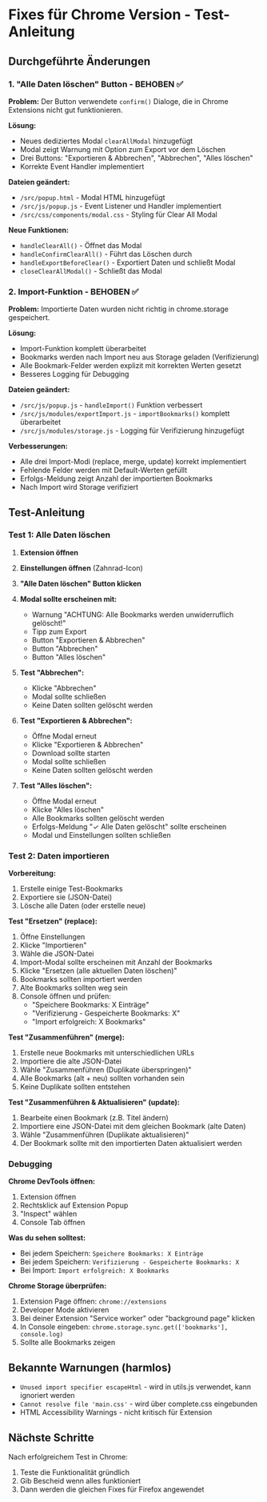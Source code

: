 # Fixes für Chrome Version - Test-Anleitung

## Durchgeführte Änderungen

### 1. "Alle Daten löschen" Button - BEHOBEN ✅

**Problem:** Der Button verwendete `confirm()` Dialoge, die in Chrome Extensions nicht gut funktionieren.

**Lösung:**
- Neues dediziertes Modal `clearAllModal` hinzugefügt
- Modal zeigt Warnung mit Option zum Export vor dem Löschen
- Drei Buttons: "Exportieren & Abbrechen", "Abbrechen", "Alles löschen"
- Korrekte Event Handler implementiert

**Dateien geändert:**
- `/src/popup.html` - Modal HTML hinzugefügt
- `/src/js/popup.js` - Event Listener und Handler implementiert
- `/src/css/components/modal.css` - Styling für Clear All Modal

**Neue Funktionen:**
- `handleClearAll()` - Öffnet das Modal
- `handleConfirmClearAll()` - Führt das Löschen durch
- `handleExportBeforeClear()` - Exportiert Daten und schließt Modal
- `closeClearAllModal()` - Schließt das Modal

### 2. Import-Funktion - BEHOBEN ✅

**Problem:** Importierte Daten wurden nicht richtig in chrome.storage gespeichert.

**Lösung:**
- Import-Funktion komplett überarbeitet
- Bookmarks werden nach Import neu aus Storage geladen (Verifizierung)
- Alle Bookmark-Felder werden explizit mit korrekten Werten gesetzt
- Besseres Logging für Debugging

**Dateien geändert:**
- `/src/js/popup.js` - `handleImport()` Funktion verbessert
- `/src/js/modules/exportImport.js` - `importBookmarks()` komplett überarbeitet
- `/src/js/modules/storage.js` - Logging für Verifizierung hinzugefügt

**Verbesserungen:**
- Alle drei Import-Modi (replace, merge, update) korrekt implementiert
- Fehlende Felder werden mit Default-Werten gefüllt
- Erfolgs-Meldung zeigt Anzahl der importierten Bookmarks
- Nach Import wird Storage verifiziert

## Test-Anleitung

### Test 1: Alle Daten löschen

1. **Extension öffnen**
2. **Einstellungen öffnen** (Zahnrad-Icon)
3. **"Alle Daten löschen" Button klicken**
4. **Modal sollte erscheinen mit:**
   - Warnung "ACHTUNG: Alle Bookmarks werden unwiderruflich gelöscht!"
   - Tipp zum Export
   - Button "Exportieren & Abbrechen"
   - Button "Abbrechen"
   - Button "Alles löschen"

5. **Test "Abbrechen":**
   - Klicke "Abbrechen"
   - Modal sollte schließen
   - Keine Daten sollten gelöscht werden

6. **Test "Exportieren & Abbrechen":**
   - Öffne Modal erneut
   - Klicke "Exportieren & Abbrechen"
   - Download sollte starten
   - Modal sollte schließen
   - Keine Daten sollten gelöscht werden

7. **Test "Alles löschen":**
   - Öffne Modal erneut
   - Klicke "Alles löschen"
   - Alle Bookmarks sollten gelöscht werden
   - Erfolgs-Meldung "✓ Alle Daten gelöscht" sollte erscheinen
   - Modal und Einstellungen sollten schließen

### Test 2: Daten importieren

**Vorbereitung:**
1. Erstelle einige Test-Bookmarks
2. Exportiere sie (JSON-Datei)
3. Lösche alle Daten (oder erstelle neue)

**Test "Ersetzen" (replace):**
1. Öffne Einstellungen
2. Klicke "Importieren"
3. Wähle die JSON-Datei
4. Import-Modal sollte erscheinen mit Anzahl der Bookmarks
5. Klicke "Ersetzen (alle aktuellen Daten löschen)"
6. Bookmarks sollten importiert werden
7. Alte Bookmarks sollten weg sein
8. Console öffnen und prüfen:
   - "Speichere Bookmarks: X Einträge"
   - "Verifizierung - Gespeicherte Bookmarks: X"
   - "Import erfolgreich: X Bookmarks"

**Test "Zusammenführen" (merge):**
1. Erstelle neue Bookmarks mit unterschiedlichen URLs
2. Importiere die alte JSON-Datei
3. Wähle "Zusammenführen (Duplikate überspringen)"
4. Alle Bookmarks (alt + neu) sollten vorhanden sein
5. Keine Duplikate sollten entstehen

**Test "Zusammenführen & Aktualisieren" (update):**
1. Bearbeite einen Bookmark (z.B. Titel ändern)
2. Importiere eine JSON-Datei mit dem gleichen Bookmark (alte Daten)
3. Wähle "Zusammenführen (Duplikate aktualisieren)"
4. Der Bookmark sollte mit den importierten Daten aktualisiert werden

### Debugging

**Chrome DevTools öffnen:**
1. Extension öffnen
2. Rechtsklick auf Extension Popup
3. "Inspect" wählen
4. Console Tab öffnen

**Was du sehen solltest:**
- Bei jedem Speichern: `Speichere Bookmarks: X Einträge`
- Bei jedem Speichern: `Verifizierung - Gespeicherte Bookmarks: X`
- Bei Import: `Import erfolgreich: X Bookmarks`

**Chrome Storage überprüfen:**
1. Extension Page öffnen: `chrome://extensions`
2. Developer Mode aktivieren
3. Bei deiner Extension "Service worker" oder "background page" klicken
4. In Console eingeben: `chrome.storage.sync.get(['bookmarks'], console.log)`
5. Sollte alle Bookmarks zeigen

## Bekannte Warnungen (harmlos)

- `Unused import specifier escapeHtml` - wird in utils.js verwendet, kann ignoriert werden
- `Cannot resolve file 'main.css'` - wird über complete.css eingebunden
- HTML Accessibility Warnings - nicht kritisch für Extension

## Nächste Schritte

Nach erfolgreichem Test in Chrome:
1. Teste die Funktionalität gründlich
2. Gib Bescheid wenn alles funktioniert
3. Dann werden die gleichen Fixes für Firefox angewendet

